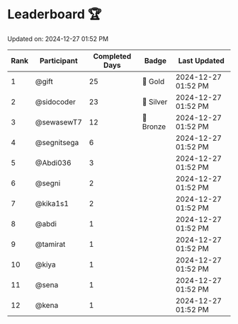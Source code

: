 # Leaderboard 🏆

Updated on: 2024-12-27 01:52 PM

| Rank | Participant       | Completed Days | Badge      | Last Updated         |
|------|-------------------|----------------|------------|----------------------|
| 1    | @gift             | 25             | 🏅 Gold     | 2024-12-27 01:52 PM |
| 2    | @sidocoder        | 23             | 🥈 Silver   | 2024-12-27 01:52 PM |
| 3    | @sewasewT7        | 12             | 🥉 Bronze   | 2024-12-27 01:52 PM |
| 4    | @segnitsega       | 6              |            | 2024-12-27 01:52 PM |
| 5    | @Abdi036          | 3              |            | 2024-12-27 01:52 PM |
| 6    | @segni            | 2              |            | 2024-12-27 01:52 PM |
| 7    | @kika1s1          | 2              |            | 2024-12-27 01:52 PM |
| 8    | @abdi             | 1              |            | 2024-12-27 01:52 PM |
| 9    | @tamirat          | 1              |            | 2024-12-27 01:52 PM |
| 10   | @kiya             | 1              |            | 2024-12-27 01:52 PM |
| 11   | @sena             | 1              |            | 2024-12-27 01:52 PM |
| 12   | @kena             | 1              |            | 2024-12-27 01:52 PM |
